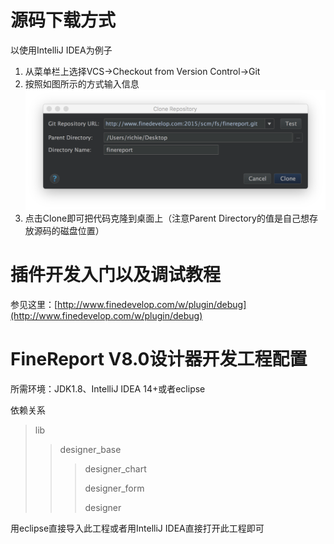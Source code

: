 # 源码下载方式

以使用IntelliJ IDEA为例子

1. 从菜单栏上选择VCS->Checkout from Version Control->Git
2. 按照如图所示的方式输入信息![git](screenshots/clone.png)
3. 点击Clone即可把代码克隆到桌面上（注意Parent Directory的值是自己想存放源码的磁盘位置）


# 插件开发入门以及调试教程
参见这里：[http://www.finedevelop.com/w/plugin/debug](http://www.finedevelop.com/w/plugin/debug)

# FineReport V8.0设计器开发工程配置

所需环境：JDK1.8、IntelliJ IDEA 14+或者eclipse

依赖关系
> lib
> > designer_base
> > > designer_chart
> > > 
> > > designer_form
> > > 
> > > designer

用eclipse直接导入此工程或者用IntelliJ IDEA直接打开此工程即可

